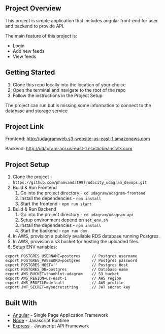 ## Project Overview
This project is simple application that includes angular front-end for user and backend to provide API.

The main feature of this project is:

- Login
- Add new feeds
- View feeds

## Getting Started
1. Clone this repo locally into the location of your choice
2. Open the terminal and navigate to the root of the repo
3. Follow the instructions in the Project Setup

The project can run but is missing some information to connect to the database and storage service

## Project Link
Frontend: http://udagramweb.s3-website-us-east-1.amazonaws.com

Backend: http://udagram-api.us-east-1.elasticbeanstalk.com

## Project Setup
1. Clone the project - `https://github.com/phamvandat997/udacity_udagram_devops.git`
2. Build & Run Frontend
   1. Go into the project directory - `cd udagram/udagram-frontend`
   2. Install the dependencies - `npm install`
   3. Start the frontend - `npm run start`
3. Build & Run Backend
   1. Go into the project directory - `cd udagram/udagram-api`
   2. Setup environment depend on `set_env.sh`
   3. Install the dependencies - `npm install`
   4. Start the backend - `npm run dev`
4. In AWS, provision a publicly available RDS database running Postgres.
5. In AWS, provision a s3 bucket for hosting the uploaded files.
6. Setup ENV variables:

```
export POSTGRES_USERNAME=postgres     // Postgres username
export POSTGRES_PASSWORD=postgres     // Postgres password
export POSTGRES_HOST=''               // Postgres Host
export POSTGRES_DB=postgres           // Database name
export AWS_BUCKET=thanhlnt-udagram    // S3 bucket
export AWS_REGION=us-east-1           // AWS region
export AWS_PROFILE=default            // AWS profile
export JWT_SECRET=mysecretstring      // JWT secret key
```

## Built With

- [Angular](https://angular.io/) - Single Page Application Framework
- [Node](https://nodejs.org) - Javascript Runtime
- [Express](https://expressjs.com/) - Javascript API Framework
